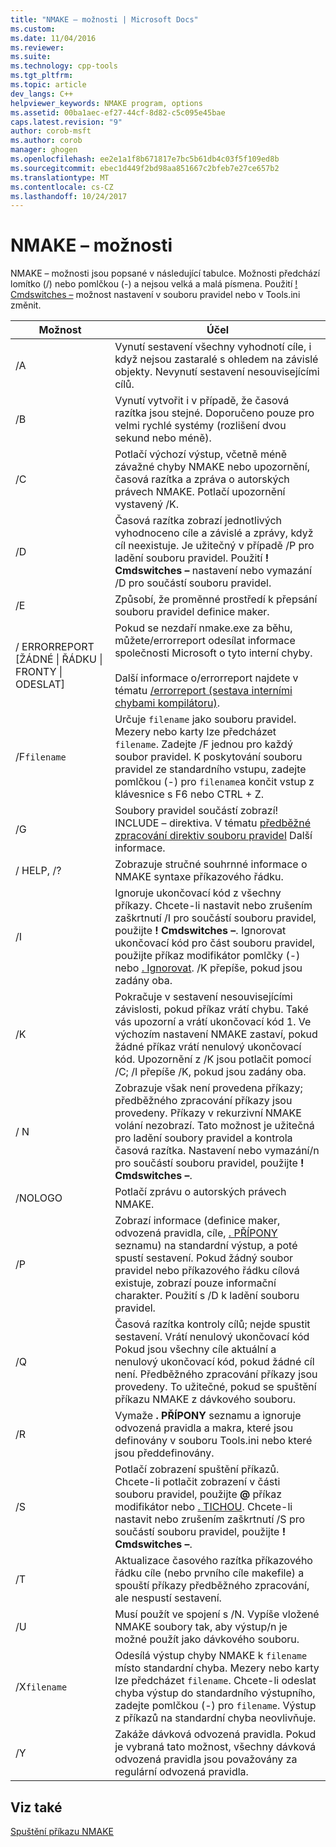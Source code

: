 ```yaml
---
title: "NMAKE – možnosti | Microsoft Docs"
ms.custom: 
ms.date: 11/04/2016
ms.reviewer: 
ms.suite: 
ms.technology: cpp-tools
ms.tgt_pltfrm: 
ms.topic: article
dev_langs: C++
helpviewer_keywords: NMAKE program, options
ms.assetid: 00ba1aec-ef27-44cf-8d82-c5c095e45bae
caps.latest.revision: "9"
author: corob-msft
ms.author: corob
manager: ghogen
ms.openlocfilehash: ee2e1a1f8b671817e7bc5b61db4c03f5f109ed8b
ms.sourcegitcommit: ebec1d449f2bd98aa851667c2bfeb7e27ce657b2
ms.translationtype: MT
ms.contentlocale: cs-CZ
ms.lasthandoff: 10/24/2017
---
```

# <a name="nmake-options"></a>NMAKE – možnosti
NMAKE – možnosti jsou popsané v následující tabulce. Možnosti předchází lomítko (/) nebo pomlčkou (-) a nejsou velká a malá písmena. Použití [! Cmdswitches –](../build/makefile-preprocessing-directives.md) možnost nastavení v souboru pravidel nebo v Tools.ini změnit.  
  
|Možnost|Účel|  
|------------|-------------|  
|/A|Vynutí sestavení všechny vyhodnotí cíle, i když nejsou zastaralé s ohledem na závislé objekty. Nevynutí sestavení nesouvisejícími cílů.|  
|/B|Vynutí vytvořit i v případě, že časová razítka jsou stejné. Doporučeno pouze pro velmi rychlé systémy (rozlišení dvou sekund nebo méně).|  
|/C|Potlačí výchozí výstup, včetně méně závažné chyby NMAKE nebo upozornění, časová razítka a zpráva o autorských právech NMAKE. Potlačí upozornění vystavený /K.|  
|/D|Časová razítka zobrazí jednotlivých vyhodnoceno cíle a závislé a zprávy, když cíl neexistuje. Je užitečný v případě /P pro ladění souboru pravidel. Použití **! Cmdswitches –** nastavení nebo vymazání /D pro součástí souboru pravidel.|  
|/E|Způsobí, že proměnné prostředí k přepsání souboru pravidel definice maker.|  
|/ ERRORREPORT [ŽÁDNÉ &#124; ŘÁDKU &#124; FRONTY &#124; ODESLAT]|Pokud se nezdaří nmake.exe za běhu, můžete/errorreport odesílat informace společnosti Microsoft o tyto interní chyby.<br /><br /> Další informace o/errorreport najdete v tématu [/errorreport (sestava interními chybami kompilátoru)](../build/reference/errorreport-report-internal-compiler-errors.md).|  
|/F`filename`|Určuje `filename` jako souboru pravidel. Mezery nebo karty lze předcházet `filename`. Zadejte /F jednou pro každý soubor pravidel. K poskytování souboru pravidel ze standardního vstupu, zadejte pomlčkou (-) pro `filename`a končit vstup z klávesnice s F6 nebo CTRL + Z.|  
|/G|Soubory pravidel součástí zobrazí! INCLUDE – direktiva.  V tématu [předběžné zpracování direktiv souboru pravidel](../build/makefile-preprocessing-directives.md) Další informace.|  
|/ HELP, /?|Zobrazuje stručné souhrnné informace o NMAKE syntaxe příkazového řádku.|  
|/I|Ignoruje ukončovací kód z všechny příkazy. Chcete-li nastavit nebo zrušením zaškrtnutí /I pro součástí souboru pravidel, použijte **! Cmdswitches –**. Ignorovat ukončovací kód pro část souboru pravidel, použijte příkaz modifikátor pomlčky (-) nebo [. Ignorovat](../build/dot-directives.md). /K přepíše, pokud jsou zadány oba.|  
|/K|Pokračuje v sestavení nesouvisejícími závislosti, pokud příkaz vrátí chybu. Také vás upozorní a vrátí ukončovací kód 1. Ve výchozím nastavení NMAKE zastaví, pokud žádné příkaz vrátí nenulový ukončovací kód. Upozornění z /K jsou potlačit pomocí /C; /I přepíše /K, pokud jsou zadány oba.|  
|/ N|Zobrazuje však není provedena příkazy; předběžného zpracování příkazy jsou provedeny. Příkazy v rekurzivní NMAKE volání nezobrazí. Tato možnost je užitečná pro ladění soubory pravidel a kontrola časová razítka. Nastavení nebo vymazání/n pro součástí souboru pravidel, použijte **! Cmdswitches –**.|  
|/NOLOGO|Potlačí zprávu o autorských právech NMAKE.|  
|/P|Zobrazí informace (definice maker, odvozená pravidla, cíle, [. PŘÍPONY](../build/dot-directives.md) seznamu) na standardní výstup, a poté spustí sestavení. Pokud žádný soubor pravidel nebo příkazového řádku cílová existuje, zobrazí pouze informační charakter. Použití s /D k ladění souboru pravidel.|  
|/Q|Časová razítka kontroly cílů; nejde spustit sestavení. Vrátí nenulový ukončovací kód Pokud jsou všechny cíle aktuální a nenulový ukončovací kód, pokud žádné cíl není. Předběžného zpracování příkazy jsou provedeny. To užitečné, pokud se spuštění příkazu NMAKE z dávkového souboru.|  
|/R|Vymaže **. PŘÍPONY** seznamu a ignoruje odvozená pravidla a makra, které jsou definovány v souboru Tools.ini nebo které jsou předdefinovány.|  
|/S|Potlačí zobrazení spuštění příkazů. Chcete-li potlačit zobrazení v části souboru pravidel, použijte  **@**  příkaz modifikátor nebo [. TICHOU](../build/dot-directives.md). Chcete-li nastavit nebo zrušením zaškrtnutí /S pro součástí souboru pravidel, použijte **! Cmdswitches –**.|  
|/T|Aktualizace časového razítka příkazového řádku cíle (nebo prvního cíle makefile) a spouští příkazy předběžného zpracování, ale nespustí sestavení.|  
|/U|Musí použít ve spojení s /N. Vypíše vložené NMAKE soubory tak, aby výstup/n je možné použít jako dávkového souboru.|  
|/X`filename`|Odesílá výstup chyby NMAKE k `filename` místo standardní chyba. Mezery nebo karty lze předcházet `filename`. Chcete-li odeslat chyba výstup do standardního výstupního, zadejte pomlčkou (-) pro `filename`. Výstup z příkazů na standardní chyba neovlivňuje.|  
|/Y|Zakáže dávková odvozená pravidla. Pokud je vybraná tato možnost, všechny dávková odvozená pravidla jsou považovány za regulární odvozená pravidla.|  
  
## <a name="see-also"></a>Viz také  
 [Spuštění příkazu NMAKE](../build/running-nmake.md)